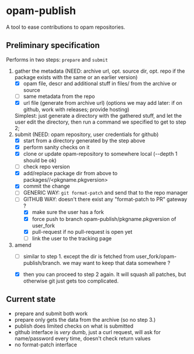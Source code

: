 # opam-publish

A tool to ease contributions to opam repositories.

## Preliminary specification

Performs in two steps: `prepare` and `submit`

1. gather the metadata (NEED: archive url, opt. source dir, opt. repo if the package exists with the same or an earlier version)
   - [x] opam file, descr and additional stuff in files/ from the archive or source
   - [ ] same metadata from the repo
   - [x] url file (generate from archive url) (options we may add later: if on github, work with releases; provide hosting)

   Simplest: just generate a directory with the gathered stuff, and let the user edit the directory, then run a command we specified to get to step 2;
2. submit (NEED: opam repository, user credentials for github)
   - [x] start from a directory generated by the step above
   - [x] perform sanity checks on it
   - [x] clone or update opam-repository to somewhere local (--depth 1 should be ok)
   - [ ] check repo version
   - [x] add/replace package dir from above to packages/<pkgname>/<pkgname.pkgversion>
   - [x] commit the change
   - [ ] GENERIC WAY: `git format-patch` and send that to the repo manager
   - [ ] GITHUB WAY: doesn't there exist any "format-patch to PR" gateway ?
     - [x] make sure the user has a fork
     - [x] force push to branch opam-publish/pkgname.pkgversion of user_fork
     - [x] pull-request if no pull-request is open yet
     - [ ] link the user to the tracking page
3. amend
   - [ ] similar to step 1. except the dir is fetched from user_fork/opam-publish/branch.
       we may want to keep that data somewhere ?
   - [x] then you can proceed to step 2 again. It will squash all patches, but otherwise git just gets too complicated.


## Current state

- prepare and submit both work
- prepare only gets the data from the archive (so no step 3.)
- publish does limited checks on what is submitted
- github interface is _very_ dumb, just a curl request, will ask for name/password every time, doesn't check return values
- no format-patch interface
